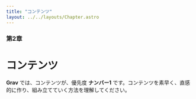 ```yaml
---
title: "コンテンツ"
layout: ../../layouts/Chapter.astro
---
```


### 第2章

# コンテンツ

**Grav** では、コンテンツが、優先度 **ナンバー1** です。コンテンツを素早く、直感的に作り、組み立てていく方法を理解してください。

